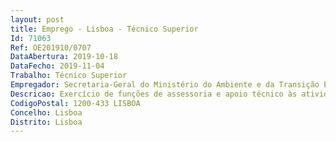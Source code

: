 ```yaml
--- 
layout: post
title: Emprego - Lisboa - Técnico Superior
Id: 71063
Ref: OE201910/0707
DataAbertura: 2019-10-18
DataFecho: 2019-11-04
Trabalho: Técnico Superior
Empregador: Secretaria-Geral do Ministério do Ambiente e da Transição Energética
Descricao: Exercício de funções de assessoria e apoio técnico às atividades do Conselho Nacional do Ambiente e do Desenvolvimento Sustentável (CNADS), nomeadamente, pesquisa, recolha de dados e informação relacionada com ambiente e o desenvolvimento sustentável para elaboração de pareceres, reflexões e comentários do CNADS Análise de projetos de instrumentos políticos, legislativos e administrativos na área do ambiente e do desenvolvimento sustentável, com vista à compilação de informação de referência sobre temáticas a analisar pelo Conselho Elaboração de documentação de divulgação nas línguas Portuguesa e Inglesa Identificação e elaboração de conteúdos para atualização do site do CNADS, em língua portuguesa e em língua inglesa Acompanhamento de conferências, seminários e outras atividades similares nas áreas de intervenção do CNADS Gestão de conteúdos temáticos, digitais e físicos, para apoio às atividades dos membros do Conselho Apoio na gestão de Recursos Humanos e Financeiros Apoio às atividades do CNADS no âmbito da Rede Europeia EEAC, assegurando a troca de informação em língua inglesa Elaboração de notas de imprensa Apoio na organização de conferências e seminários promovidos pelo CNADS Apoio à realização das reuniões do Conselho e dos Grupos de trabalho Elaboração de relatórios e atas de reuniões Elaboração de Propostas de Planos de Atividades e Relatórios de Atividades Prestação de informação externa sobre as atividades do Conselho.
CodigoPostal: 1200-433 LISBOA
Concelho: Lisboa
Distrito: Lisboa
--- 
```

